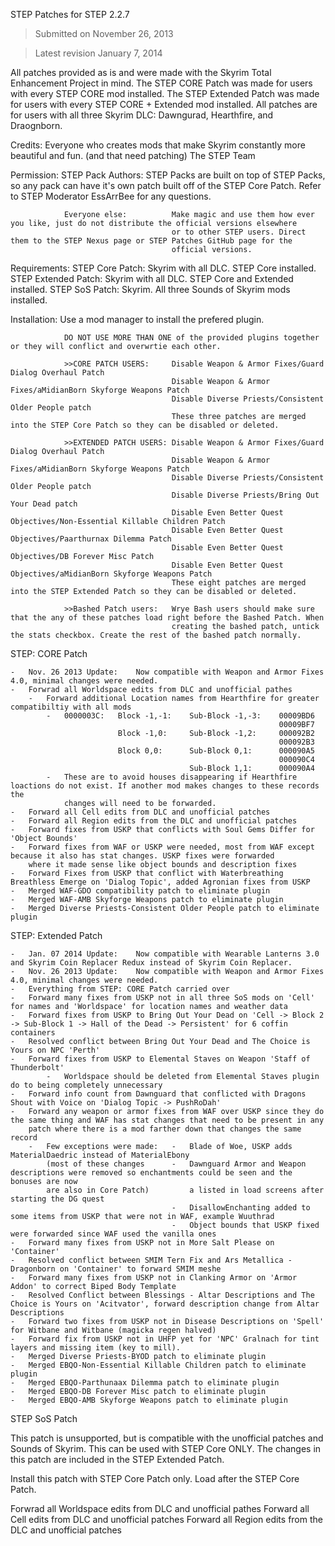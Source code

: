 STEP Patches for STEP 2.2.7
>Submitted on November 26, 2013

>Latest revision January 7, 2014


All patches provided as is and were made with the Skyrim Total Enhancement Project in mind. The STEP CORE Patch was made for
users with every STEP CORE mod installed. The STEP Extended Patch was made for users with every STEP CORE + Extended mod
installed. All patches are for users with all three Skyrim DLC: Dawngurad, Hearthfire, and Draognborn.

Credits:		Everyone who creates mods that make Skyrim constantly more beautiful and fun. (and that need patching)
				The STEP Team
				
Permission:		STEP Pack Authors:		STEP Packs are built on top of STEP Packs, so any pack can have it's own patch built off of
										the STEP Core Patch. Refer to STEP Moderator EssArrBee for any questions.
				
				Everyone else:			Make magic and use them how ever you like, just do not distribute the official versions elsewhere
										or to other STEP users. Direct them to the STEP Nexus page or STEP Patches GitHub page for the
										official versions.

Requirements:	STEP Core Patch:		Skyrim with all DLC. STEP Core installed.
				STEP Extended Patch:	Skyrim with all DLC. STEP Core and Extended installed.
				STEP SoS Patch:			Skyrim. All three Sounds of Skyrim mods installed.


Installation:	Use a mod manager to install the prefered plugin. 

				DO NOT USE MORE THAN ONE of the provided plugins together or they will conflict and overwrtie each other.
				
				>>CORE PATCH USERS:		Disable Weapon & Armor Fixes/Guard Dialog Overhaul Patch
										Disable Weapon & Armor Fixes/aMidianBorn Skyforge Weapons Patch
										Disable Diverse Priests/Consistent Older People patch
										These three patches are merged into the STEP Core Patch so they can be disabled or deleted.
										
				>>EXTENDED PATCH USERS:	Disable Weapon & Armor Fixes/Guard Dialog Overhaul Patch
										Disable Weapon & Armor Fixes/aMidianBorn Skyforge Weapons Patch
										Disable Diverse Priests/Consistent Older People patch
										Disable Diverse Priests/Bring Out Your Dead patch
										Disable Even Better Quest Objectives/Non-Essential Killable Children Patch
										Disable Even Better Quest Objectives/Paarthurnax Dilemma Patch
										Disable Even Better Quest Objectives/DB Forever Misc Patch
										Disable Even Better Quest Objectives/aMidianBorn Skyforge Weapons Patch
										These eight patches are merged into the STEP Extended Patch so they can be disabled or deleted.
		
				>>Bashed Patch users:	Wrye Bash users should make sure that the any of these patches load right before the Bashed Patch. When
										creating the bashed patch, untick the stats checkbox. Create the rest of the bashed patch normally.


STEP: CORE Patch	

	-	Nov. 26 2013 Update:	Now compatible with Weapon and Armor Fixes 4.0, minimal changes were needed.
	-	Forwrad all Worldspace edits from DLC and unofficial pathes
		-	Forward additional Location names from Hearthfire for greater compatibiltiy with all mods
			-	0000003C:	Block -1,-1:	Sub-Block -1,-3:	00009BD6
																00009BF7
							Block -1,0:		Sub-Block -1,2:		000092B2
																000092B3
							Block 0,0:		Sub-Block 0,1:		000090A5
																000090C4
											Sub-Block 1,1:		000090A4
			-	These are to avoid houses disappearing if Hearthfire loactions do not exist. If another mod makes changes to these records the
				changes will need to be forwarded.
	-	Forward all Cell edits from DLC and unofficial patches
	-	Forward all Region edits from the DLC and unofficial patches
	-	Forward fixes from USKP that conflicts with Soul Gems Differ for 'Object Bounds'
	-	Forward fixes from WAF or USKP were needed, most from WAF except because it also has stat changes. USKP fixes were forwarded
		where it made sense like object bounds and description fixes
	-	Forward Fixes from USKP that conflict with Waterbreathing Breathless Emerge on 'Dialog Topic', added Agronian fixes from USKP
	-	Merged WAF-GDO compatibility patch to eliminate plugin
	-	Merged WAF-AMB Skyforge Weapons patch to eliminate plugin
	-	Merged Diverse Priests-Consistent Older People patch to eliminate plugin
	
STEP: Extended Patch

	-	Jan. 07 2014 Update:	Now compatible with Wearable Lanterns 3.0 and Skyrim Coin Replacer Redux instead of Skyrim Coin Replacer.
	-	Nov. 26 2013 Update:	Now compatible with Weapon and Armor Fixes 4.0, minimal changes were needed.
	-	Everything from STEP: CORE Patch carried over
	-	Forward many fixes from USKP not in all three SoS mods on 'Cell' for names and 'Worldspace' for location names and weather data
	-	Forward fixes from USKP to Bring Out Your Dead on 'Cell -> Block 2 -> Sub-Block 1 -> Hall of the Dead -> Persistent' for 6 coffin containers
	-	Resolved conflict between Bring Out Your Dead and The Choice is Yours on NPC 'Perth'
	-	Forward fixes from USKP to Elemental Staves on Weapon 'Staff of Thunderbolt'
			-	Worldspace should be deleted from Elemental Staves plugin do to being completely unnecessary
	-	Forward info count from Dawnguard that conflicted with Dragons Shout with Voice on 'Dialog Topic -> PushRoDah'
	-	Forward any weapon or armor fixes from WAF over USKP since they do the same thing and WAF has stat changes that need to be present in any
		patch where there is a mod farther down that changes the same record
		-	Few exceptions were made:	-	Blade of Woe, USKP adds MaterialDaedric instead of MaterialEbony
			(most of these changes		-	Dawnguard Armor and Weapon descriptions were removed so enchantments could be seen and the bonuses are now
			are also in Core Patch)			a listed in load screens after starting the DG quest
										-	DisallowEnchanting added to some items from USKP that were not in WAF, example Wuuthrad
										-	Object bounds that USKP fixed were forwarded since WAF used the vanilla ones
	-	Forward many fixes from USKP not in More Salt Please on 'Container'
	-	Resolved conflict between SMIM Tern Fix and Ars Metallica - Dragonborn on 'Container' to forward SMIM meshe
	-	Forward many fixes from USKP not in Clanking Armor on 'Armor Addon' to correct Biped Body Template
	-	Resolved Conflict between Blessings - Altar Descriptions and The Choice is Yours on 'Acitvator', forward description change from Altar Descriptions
	-	Forward two fixes from USKP not in Disease Descriptions on 'Spell' for Witbane and Witbane (magicka regen halved)
	-	Forward fix from USKP not in UHFP yet for 'NPC' Gralnach for tint layers and missing item (key to mill).
	-	Merged Diverse Priests-BYOD patch to eliminate plugin
	-	Merged EBQO-Non-Essential Killable Children patch to eliminate plugin
	-	Merged EBQO-Parthunaax Dilemma patch to eliminate plugin
	-	Merged EBQO-DB Forever Misc patch to eliminate plugin
	-	Merged EBQO-AMB Skyforge Weapons patch to eliminate plugin

	
STEP SoS Patch

This patch is unsupported, but is compatible with the unofficial patches and Sounds of Skyrim. This can be used with STEP Core ONLY.
The changes in this patch are included in the STEP Extended Patch.


Install this patch with STEP Core Patch only. Load after the STEP Core Patch.

Forwrad all Worldspace edits from DLC and unofficial pathes
Forward all Cell edits from DLC and unofficial patches
Forward all Region edits from the DLC and unofficial patches
